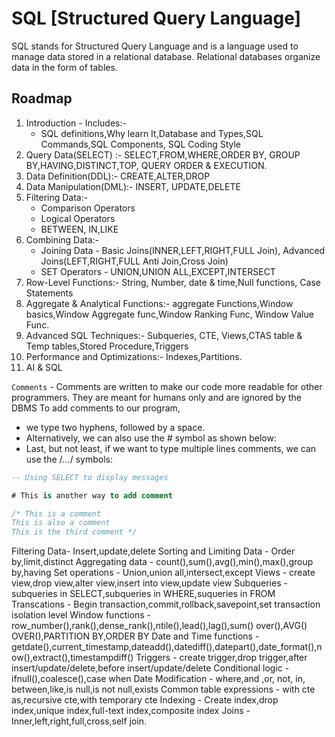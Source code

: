 # SQL [Structured Query Language]

SQL stands for Structured Query Language and is a language used to manage data stored in a relational database.
Relational databases organize data in the form of tables.

## Roadmap

1. Introduction - Includes:-
   - SQL definitions,Why learn It,Database and Types,SQL Commands,SQL Components, SQL Coding Style
2. Query Data(SELECT) :- SELECT,FROM,WHERE,ORDER BY, GROUP BY,HAVING,DISTINCT,TOP, QUERY ORDER & EXECUTION.
3. Data Definition(DDL):- CREATE,ALTER,DROP
4. Data Manipulation(DML):- INSERT, UPDATE,DELETE
5. Filtering Data:-
   - Comparison Operators
   - Logical Operators
   - BETWEEN, IN,LIKE
6. Combining Data:-
   - Joining Data - Basic Joins(INNER,LEFT,RIGHT,FULL Join), Advanced Joins(LEFT,RIGHT,FULL Anti Join,Cross Join)
   - SET Operators - UNION,UNION ALL,EXCEPT,INTERSECT
7. Row-Level Functions:- String, Number, date & time,Null functions, Case Statements
8. Aggregate & Analytical Functions:- aggregate Functions,Window basics,Window Aggregate func,Window Ranking Func, Window Value Func.
9. Advanced SQL Techniques:- Subqueries, CTE, Views,CTAS table & Temp tables,Stored Procedure,Triggers
10. Performance and Optimizations:- Indexes,Partitions.
11. AI & SQL

`Comments` - Comments are written to make our code more readable for other programmers. They are meant for humans only and are ignored by the DBMS
To add comments to our program, 

- we type two hyphens, followed by a space.
- Alternatively, we can also use the # symbol as shown below:
- Last, but not least, if we want to type multiple lines comments, we can use the /*...*/ symbols:


```sql
-- Using SELECT to display messages

# This is another way to add comment

/* This is a comment
This is also a comment
This is the third comment */
```

Filtering Data- Insert,update,delete
Sorting and Limiting Data - Order by,limit,distinct
Aggregating data - count(),sum(),avg(),min(),max(),group by,having
Set operations - Union,union all,intersect,except
Views - create view,drop view,alter view,insert into view,update view
Subqueries -  subqueries in SELECT,subqueries in WHERE,suqueries in FROM
Transcations - Begin transaction,commit,rollback,savepoint,set transaction isolation level
Window functions - row_number(),rank(),dense_rank(),ntile(),lead(),lag(),sum() over(),AVG() OVER(),PARTITION BY,ORDER BY
Date and Time functions - getdate(),current_timestamp,dateadd(),datediff(),datepart(),date_format(),now(),extract(),timestampdiff()
Triggers - create trigger,drop trigger,after insert/update/delete,before insert/update/delete
Conditional logic - ifnull(),coalesce(),case when
Date Modification - where,and ,or, not, in, between,like,is null,is not null,exists
Common table expressions - with cte as,recursive cte,with temporary cte
Indexing - Create index,drop index,unique index,full-text index,composite index
Joins - Inner,left,right,full,cross,self join.
